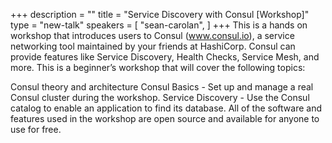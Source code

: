 +++
description = ""
title = "Service Discovery with Consul [Workshop]"
type = "new-talk"
speakers = [
        "sean-carolan",
]
+++
This is a hands on workshop that introduces users to Consul (www.consul.io), a service networking tool maintained by your friends at HashiCorp. Consul can provide features like Service Discovery, Health Checks, Service Mesh, and more. This is a beginner’s workshop that will cover the following topics:

Consul theory and architecture
Consul Basics - Set up and manage a real Consul cluster during the workshop.
Service Discovery - Use the Consul catalog to enable an application to find its database.
All of the software and features used in the workshop are open source and available for anyone to use for free.